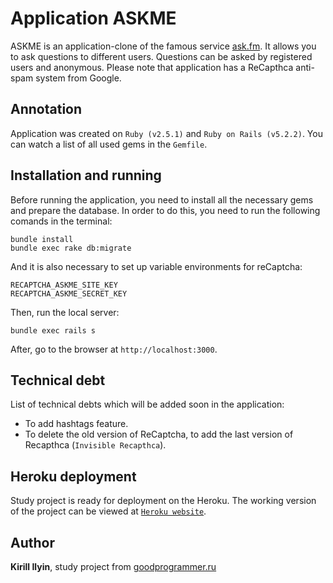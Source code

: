 # Application ASKME

ASKME is an application-clone of the famous service [ask.fm](https://ask.fm/). It allows you to ask questions to different users. Questions can be asked by registered users and anonymous. Please note that application has a ReCapthca anti-spam system from Google.


## Annotation

Application was created on `Ruby (v2.5.1)` and `Ruby on Rails (v5.2.2)`. You can watch a list of all used gems in the `Gemfile`.

## Installation and running

Before running the application, you need to install all the necessary gems and prepare the database. In order to do this, you need to run the following comands in the terminal:
```
bundle install
bundle exec rake db:migrate
```
And it is also necessary to set up variable environments for reCaptcha:

```
RECAPTCHA_ASKME_SITE_KEY
RECAPTCHA_ASKME_SECRET_KEY
```

Then, run the local server:
```
bundle exec rails s
```

After, go to the browser at `http://localhost:3000`.

## Technical debt

List of technical debts which will be added soon in the application:
* To add hashtags feature.
* To delete the old version of ReCaptcha, to add the last version of Recapthca (`Invisible Recapthca`).

## Heroku deployment

Study project is ready for deployment on the Heroku. The working version of the project can be viewed at [`Heroku website`](https://cuurjol-askme.herokuapp.com/).

## Author

**Kirill Ilyin**, study project from [goodprogrammer.ru](https://goodprogrammer.ru/)
